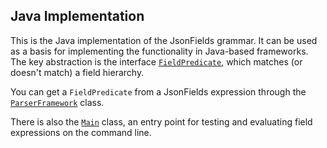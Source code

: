 Java Implementation
-------------------

This is the Java implementation of the JsonFields grammar.
It can be used as a basis for implementing the functionality in Java-based frameworks.
The key abstraction is the interface
[`FieldPredicate`](src/main/java/org/zalando/guild/api/json/fields/java/model/FieldPredicate.java),
which matches (or doesn't match) a field hierarchy.

You can get a `FieldPredicate` from a JsonFields expression through the
[`ParserFramework`](src/main/java/org/zalando/guild/api/json/fields/java/expression/ParserFramework.java)
class.

There is also the [`Main`](src/main/java/org/zalando/guild/api/json/fields/java/expression/Main.java)
class, an entry point for testing and evaluating field expressions on the command line.